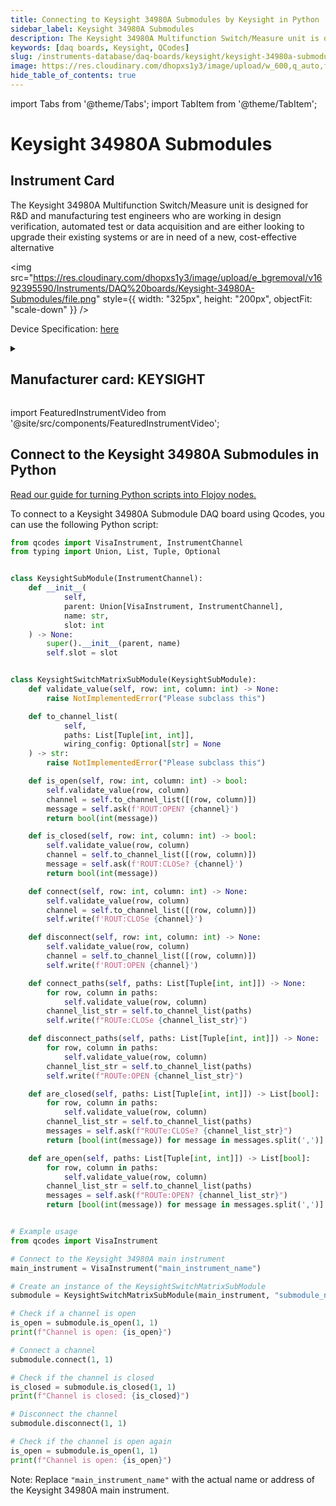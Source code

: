 ```yaml
---
title: Connecting to Keysight 34980A Submodules by Keysight in Python
sidebar_label: Keysight 34980A Submodules
description: The Keysight 34980A Multifunction Switch/Measure unit is designed for R&D andmanufacturing test engineers who are working in design verification, automatedtest or data acquisition and are either looking to upgrade their existing systems orare in need of a new, cost-effective alternative
keywords: [daq boards, Keysight, QCodes]
slug: /instruments-database/daq-boards/keysight/keysight-34980a-submodules
image: https://res.cloudinary.com/dhopxs1y3/image/upload/w_600,q_auto,f_auto/e_bgremoval/v1692395590/Instruments/DAQ%20boards/Keysight-34980A-Submodules/file.jpg
hide_table_of_contents: true
---
```


import Tabs from '@theme/Tabs';
import TabItem from '@theme/TabItem';

# Keysight 34980A Submodules

## Instrument Card

<div className="flex">

<div>

The Keysight 34980A Multifunction Switch/Measure unit is designed for R&D and
manufacturing test engineers who are working in design verification, automated
test or data acquisition and are either looking to upgrade their existing systems or
are in need of a new, cost-effective alternative

</div>

<img src="https://res.cloudinary.com/dhopxs1y3/image/upload/e_bgremoval/v1692395590/Instruments/DAQ%20boards/Keysight-34980A-Submodules/file.png" style={{ width: "325px", height: "200px", objectFit: "scale-down" }} />

</div>

<div className="flex text-center">

<p>Device Specification: <a target="\_blank" href="https://www.keysight.com/us/en/assets/7018-01247/data-sheets/5989-1437.pdf">here</a></p>

</div>

<details style={{ marginTop: "15px"}}>
<summary><h2>Manufacturer card: KEYSIGHT</h2></summary>

<img src="https://res.cloudinary.com/dhopxs1y3/image/upload/v1692125973/Instruments/Vendor%20Logos/Keysight.png" style={{ width: "100%", height: "170px",objectFit: "scale-down" }} />

Keysight Technologies, or Keysight, is an American company that manufactures electronics test and measurement equipment and software.

<ul>
  <li>Headquarters: USA</li>
  <li>Yearly Revenue (millions, USD): 5420.0</li>
  <li>Vendor Website: <a href="https://www.keysight.com/us/en/home.html">here</a></li>
</ul>
</details>

import FeaturedInstrumentVideo from '@site/src/components/FeaturedInstrumentVideo';

<FeaturedInstrumentVideo category='DAQ_BOARDS' manufacturer='KEYSIGHT'></FeaturedInstrumentVideo>


## Connect to the Keysight 34980A Submodules in Python

[Read our guide for turning Python scripts into Flojoy nodes.](https://docs.flojoy.ai/custom-nodes/creating-custom-node/)
<Tabs>

<TabItem value="Flojoy" label="Flojoy" className="flojoy-instrument-tabs">

<NodeCardCollection category='DAQ_BOARDS' manufacturer='KEYSIGHT'></NodeCardCollection>

</TabItem>
<TabItem value="QCodes" label="QCodes">

To connect to a Keysight 34980A Submodule DAQ board using Qcodes, you can use the following Python script:

```python
from qcodes import VisaInstrument, InstrumentChannel
from typing import Union, List, Tuple, Optional


class KeysightSubModule(InstrumentChannel):
    def __init__(
            self,
            parent: Union[VisaInstrument, InstrumentChannel],
            name: str,
            slot: int
    ) -> None:
        super().__init__(parent, name)
        self.slot = slot


class KeysightSwitchMatrixSubModule(KeysightSubModule):
    def validate_value(self, row: int, column: int) -> None:
        raise NotImplementedError("Please subclass this")

    def to_channel_list(
            self,
            paths: List[Tuple[int, int]],
            wiring_config: Optional[str] = None
    ) -> str:
        raise NotImplementedError("Please subclass this")

    def is_open(self, row: int, column: int) -> bool:
        self.validate_value(row, column)
        channel = self.to_channel_list([(row, column)])
        message = self.ask(f'ROUT:OPEN? {channel}')
        return bool(int(message))

    def is_closed(self, row: int, column: int) -> bool:
        self.validate_value(row, column)
        channel = self.to_channel_list([(row, column)])
        message = self.ask(f'ROUT:CLOSe? {channel}')
        return bool(int(message))

    def connect(self, row: int, column: int) -> None:
        self.validate_value(row, column)
        channel = self.to_channel_list([(row, column)])
        self.write(f'ROUT:CLOSe {channel}')

    def disconnect(self, row: int, column: int) -> None:
        self.validate_value(row, column)
        channel = self.to_channel_list([(row, column)])
        self.write(f'ROUT:OPEN {channel}')

    def connect_paths(self, paths: List[Tuple[int, int]]) -> None:
        for row, column in paths:
            self.validate_value(row, column)
        channel_list_str = self.to_channel_list(paths)
        self.write(f"ROUTe:CLOSe {channel_list_str}")

    def disconnect_paths(self, paths: List[Tuple[int, int]]) -> None:
        for row, column in paths:
            self.validate_value(row, column)
        channel_list_str = self.to_channel_list(paths)
        self.write(f"ROUTe:OPEN {channel_list_str}")

    def are_closed(self, paths: List[Tuple[int, int]]) -> List[bool]:
        for row, column in paths:
            self.validate_value(row, column)
        channel_list_str = self.to_channel_list(paths)
        messages = self.ask(f"ROUTe:CLOSe? {channel_list_str}")
        return [bool(int(message)) for message in messages.split(',')]

    def are_open(self, paths: List[Tuple[int, int]]) -> List[bool]:
        for row, column in paths:
            self.validate_value(row, column)
        channel_list_str = self.to_channel_list(paths)
        messages = self.ask(f"ROUTe:OPEN? {channel_list_str}")
        return [bool(int(message)) for message in messages.split(',')]


# Example usage
from qcodes import VisaInstrument

# Connect to the Keysight 34980A main instrument
main_instrument = VisaInstrument("main_instrument_name")

# Create an instance of the KeysightSwitchMatrixSubModule
submodule = KeysightSwitchMatrixSubModule(main_instrument, "submodule_name", 1)

# Check if a channel is open
is_open = submodule.is_open(1, 1)
print(f"Channel is open: {is_open}")

# Connect a channel
submodule.connect(1, 1)

# Check if the channel is closed
is_closed = submodule.is_closed(1, 1)
print(f"Channel is closed: {is_closed}")

# Disconnect the channel
submodule.disconnect(1, 1)

# Check if the channel is open again
is_open = submodule.is_open(1, 1)
print(f"Channel is open: {is_open}")
```

Note: Replace `"main_instrument_name"` with the actual name or address of the Keysight 34980A main instrument.

</TabItem>
</Tabs>